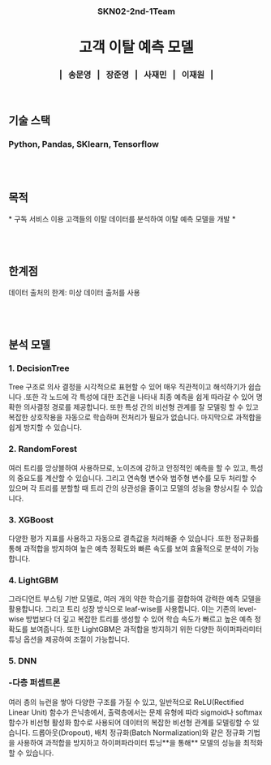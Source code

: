 <div align="center">

</head>
<body>
  <h3 class="center pink-text">SKN02-2nd-1Team</h3> 
</body>

<p>


    
<body>

<div class="center">
    <h1>고객 이탈 예측 모델</h1>
    <h3>|&nbsp;&nbsp;&nbsp;송문영&nbsp;&nbsp;&nbsp;|&nbsp;&nbsp;&nbsp;장준영&nbsp;&nbsp;&nbsp;|&nbsp;&nbsp;&nbsp;사재민&nbsp;&nbsp;&nbsp;|&nbsp;&nbsp;&nbsp;이재원&nbsp;&nbsp;&nbsp;|</h3>
</div>

<br>
</div>
<h2>기술 스택</h2>
<h3>Python, Pandas, SKlearn, Tensorflow</h3>
</div>

<br><br>


<h2 class="pink-text">목적</h2>
<p>* 구독 서비스 이용 고객들의 이탈 데이터를 분석하여 이탈 예측 모델을 개발 *</p>
</div>

<br><br>


<h2 class="pink-text">한계점</h2>
<p>데이터 출처의 한계: 미상 데이터 출처를 사용</p>
    
</div>

<br><br>


<h2 class="pink-text">분석 모델</h2>



<h3> 1. DecisionTree<br></h3>
<p>
        Tree 구조로 의사 결정을 시각적으로 표현할 수 있어 매우 직관적이고 해석하기가 쉽습니다 .또한 각 노드에 각 특성에 대한 조건을 나타내 최종 예측을 쉽게 따라갈 수 있어 명확한 의사결정 경로를 제공합니다. 또한 특성 간의 비선형 관계를 잘 모델링 할 수 있고 복잡한 상호작용을 자동으로 학습하며 전처리가 필요가 없습니다. 마지막으로 과적합을 쉽게 방지할 수 있습니다.
</p>
</hr>
<h3> 2. RandomForest<br></h3>
<p>
        여러 트리를 앙상블하여 사용하므로, 노이즈에 강하고 안정적인 예측을 할 수 있고, 특성의 중요도를 계산할 수 있습니다.  그리고 연속형 변수와 범주형 변수를 모두 처리할 수 있으며 각 트리를 분할할 때 트리 간의 상관성을 줄이고 모델의 성능을 향상시킬 수 있습니다.
</p>
<h3> 3. XGBoost<br></h3>
<p>
        다양한 평가 지표를 사용하고 자동으로 결측값을 처리해줄 수 있습니다 .또한 정규화를 통해 과적합을 방지하여 높은 예측 정확도와 빠른 속도를 보여 효율적으로 분석이 가능합니다.
</p>
<h3> 4. LightGBM<br></h3>
<p>
        그라디언트 부스팅 기반 모델로, 여러 개의 약한 학습기를 결합하여 강력한 예측 모델을 활용합니다. 그리고 트리 성장 방식으로 leaf-wise를 사용합니다. 이는 기존의 level-wise 방법보다 더 깊고 복잡한 트리를 생성할 수 있어 학습 속도가 빠르고 높은 예측 정확도를 보여줍니다. 또한 LightGBM은 과적합을 방지하기 위한 다양한 하이퍼파라미터 튜닝 옵션을 제공하여 조절이 가능합니다.
</p>
<h3>5. DNN<br><br>
-다층 퍼셉트론</h3>
<p>
여러 층의 뉴런을 쌓아 다양한 구조를 가질 수 있고, 일반적으로 ReLU(Rectified Linear Unit) 함수가 은닉층에서, 출력층에서는 문제 유형에 따라 sigmoid나 softmax 함수가 비선형 활성화 함수로 사용되어 데이터의 복잡한 비선형 관계를 모델링할 수 있습니다. 드롭아웃(Dropout), 배치 정규화(Batch Normalization)와 같은 정규화 기법을 사용하여 과적합을 방지하고 하이퍼파라미터 튜닝**을 통해** 모델의 성능을 최적화할 수 있습니다.
</p>

</div>

</body>
</p>
